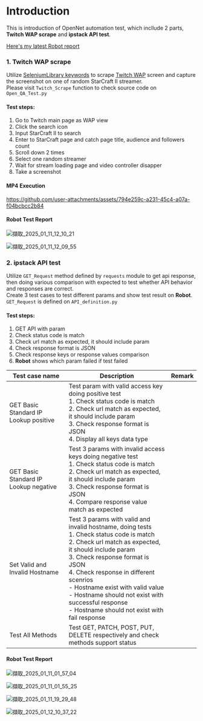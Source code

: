 # Introduction

This is introduction of OpenNet automation test, which incllude 2 parts, **Twitch WAP scrape** and **ipstack API test**.

[Here's my latest Robot report](https://drive.google.com/file/d/11TIO3Qd30Bxmdb7ql7W_RQeXTzaAX9nA/view?usp=sharing)

### 1. Twitch WAP scrape
Utilize [SeleniumLibrary keywords](https://robotframework.org/SeleniumLibrary/SeleniumLibrary.html#Checkbox%20Should%20Not%20Be%20Selected) to scrape [Twitch WAP](https://m.twitch.tv/) screen and capture the screenshot on one of random StarCraft II streamer.\
Please visit `Twitch_Scrape` function to check source code on `Open_QA_Test.py`
#### Test steps:
1. Go to Twitch main page as WAP view
2. Click the search icon
3. Input StarCraft II to search
4. Enter to StarCraft page and catch page title, audience and followers count
5. Scroll down 2 times
6. Select one random streamer
7. Wait for stream loading page and video controller disapper
8. Take a screenshot

#### MP4 Execution 
https://github.com/user-attachments/assets/794e259c-a231-45c4-a07a-f04bcbcc2b84

#### Robot Test Report
![擷取_2025_01_11_12_10_21](https://github.com/user-attachments/assets/61eec53f-957c-4186-9fc3-fdd94795beba)

![擷取_2025_01_11_12_09_55](https://github.com/user-attachments/assets/86805b9d-8aff-4150-a5ef-44e308630f7c)


### 2. ipstack API test
Utilize `GET_Request` method defined by `requests` module to get api response, then doing various comparison with expected to test whether API behavior and responses are correct.\
Create 3 test cases to test different params and show test result on **Robot**. \
`GET_Request` is defined on `API_definition.py`

#### Test steps:
1. GET API with param
2. Check status code is match
3. Check url match as expected, it should include param
4. Check response format is JSON
5. Check response keys or response values comparison
6. **Robot** shows which param failed if test failed


|             Test case name             | Description | Remark |
| -------------------------------------- | ------ | ------ |
|  GET Basic Standard IP Lookup positive |  Test param with valid access key doing positive test<br>1. Check status code is match<br>2. Check url match as expected, it should include param<br>3. Check response format is JSON<br>4. Display all keys data type     |        |
|  GET Basic Standard IP Lookup negative |  Test 3 params with invalid access keys doing negative test<br>1. Check status code is match<br>2. Check url match as expected, it should include param<br>3. Check response format is JSON<br>4. Compare response value match as expected  |        |
| Set Valid and Invalid Hostname  | Test 3 params with valid and invalid hostname, doing tests<br>1. Check status code is match<br>2. Check url match as expected, it should include param<br>3. Check response format is JSON<br>4. Check response in different scenrios<br>- Hostname exist with valid value<br>- Hostname should not exist with successful response<br>- Hostname should not exist with fail response |
| Test All Methods | Test GET, PATCH, POST, PUT, DELETE respectively and check methods support status |  |

#### Robot Test Report

![擷取_2025_01_11_01_57_04](https://github.com/user-attachments/assets/8fdd5d5e-82a6-4420-80c4-a929de86b8b0)

![擷取_2025_01_11_01_55_25](https://github.com/user-attachments/assets/1081df64-bfae-4c50-ae1f-65fbf0121c9b)

![擷取_2025_01_11_19_29_48](https://github.com/user-attachments/assets/a5b0529d-8e51-4d14-860c-76066d3c7024)

![擷取_2025_01_12_10_37_22](https://github.com/user-attachments/assets/37ecb22f-4029-49c9-9122-31c70d4e8836)

